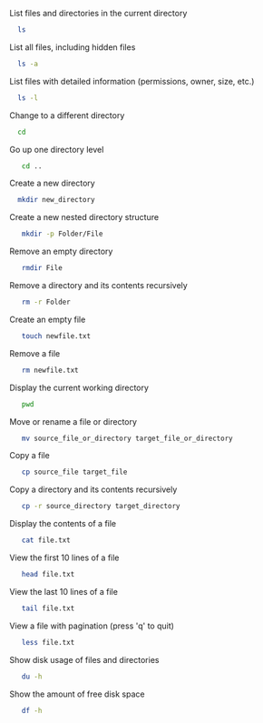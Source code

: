 List files and directories in the current directory
 ```bash
   ls
   ```  


List all files, including hidden files
 ```bash
   ls -a
   ```  


List files with detailed information (permissions, owner, size, etc.)
 ```bash
   ls -l
   ```  


Change to a different directory
 ```bash
   cd
   ```   


Go up one directory level
 ```bash
    cd ..
   ```  

Create a new directory
 ```bash
   mkdir new_directory
   ```  


Create a new nested directory structure
```bash
   mkdir -p Folder/File
   ```  


Remove an empty directory
```bash
   rmdir File
   ```  


Remove a directory and its contents recursively
```bash
   rm -r Folder
   ```  


Create an empty file
```bash
   touch newfile.txt
   ```  


Remove a file
```bash
   rm newfile.txt
   ```  


Display the current working directory
```bash
   pwd
   ```  


Move or rename a file or directory
```bash
   mv source_file_or_directory target_file_or_directory
   ```  


Copy a file
```bash
   cp source_file target_file
   ```  


Copy a directory and its contents recursively
```bash
   cp -r source_directory target_directory
   ```  


Display the contents of a file
```bash
   cat file.txt
   ```  


View the first 10 lines of a file
```bash
   head file.txt
   ```  


View the last 10 lines of a file
```bash
   tail file.txt
   ```  


View a file with pagination (press 'q' to quit)
```bash
   less file.txt
   ```  


Show disk usage of files and directories
```bash
   du -h
   ```  


Show the amount of free disk space
```bash
   df -h
   ```  
